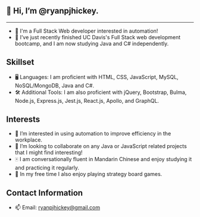 ## 👋 Hi, I’m @ryanpjhickey.
---
- 🤖 I'm a Full Stack Web developer interested in automation!
- 🌲 I’ve just recently finished UC Davis's Full Stack web development bootcamp, and I am now studying Java and C# independently.

## Skillset

- 🖥️ Languages: I am proficient with HTML, CSS, JavaScript, MySQL, NoSQL/MongoDB, Java and C#. 
- 🛠️ Additional Tools: I am also proficient with jQuery, Bootstrap, Bulma, Node.js, Express.js, Jest.js, React.js, Apollo, and GraphQL.

## Interests
- 🦾 I’m interested in using automation to improve efficiency in the workplace.
- 🤝 I’m looking to collaborate on any Java or JavaScript related projects that I might find interesting!
- 🀄 I am conversationally fluent in Mandarin Chinese and enjoy studying it and practicing it regularly.
- 👾 In my free time I also enjoy playing strategy board games.

## Contact Information
- 📫 Email: ryanpjhickey@gmail.com
